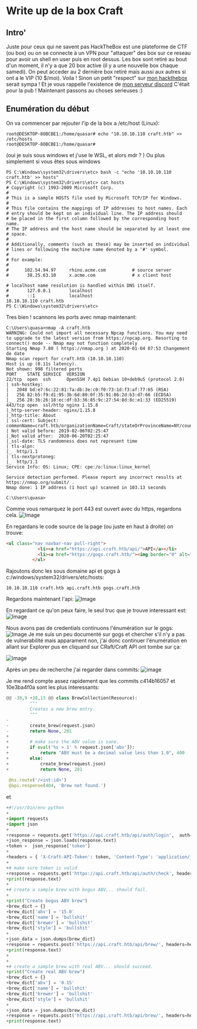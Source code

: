 # Write up de la box Craft 

## Intro' 

Juste pour ceux qui ne savent pas HackTheBox est une plateforme de CTF (ou box) ou on se connecte à un VPN pour "attaquer" des box sur ce reseau pour avoir un shell en user puis en root dessus. Les box sont retiré au bout d'un moment, il n'y a que 20 box active (il y a une nouvelle box chaque samedi). On peut acceder au 2 dernière box retiré mais aussi aux autres si ont a le VIP (10 $/moi).
Voila !
Sinon un petit "respect" sur [mon hackthebox](https://www.hackthebox.eu/home/users/profile/200229) serait sympa ! 
Et je vous rappelle l'existence de  [mon serveur discord](https://discord.gg/2bwhtP7)
C'était pour la pub ! Maintenant passons au choses serieuses :) 

## Enumération du début

On va commencer par rejouter l'ip de la box a /etc/host (Linux):
```
root@DESKTOP-8OBCBE1:/home/quasar# echo "10.10.10.110 craft.htb" >> /etc/hosts
root@DESKTOP-8OBCBE1:/home/quasar#
```
(oui je suis sous windows et j'use le WSL, et alors mdr ? ) 
Ou plus simplement si vous êtes sous windows 

```
PS C:\Windows\system32\drivers\etc> bash -c "echo '10.10.10.110 craft.htb' >> hosts"
PS C:\Windows\system32\drivers\etc> cat hosts
# Copyright (c) 1993-2009 Microsoft Corp.
#
# This is a sample HOSTS file used by Microsoft TCP/IP for Windows.
#
# This file contains the mappings of IP addresses to host names. Each
# entry should be kept on an individual line. The IP address should
# be placed in the first column followed by the corresponding host name.
# The IP address and the host name should be separated by at least one
# space.
#
# Additionally, comments (such as these) may be inserted on individual
# lines or following the machine name denoted by a '#' symbol.
#
# For example:
#
#      102.54.94.97     rhino.acme.com          # source server
#       38.25.63.10     x.acme.com              # x client host

# localhost name resolution is handled within DNS itself.
#       127.0.0.1       localhost
#       ::1             localhost
10.10.10.110 craft.htb
PS C:\Windows\system32\drivers\etc>
```

Tres bien ! scannons les ports avec nmap maintenant:
```
C:\Users\quasa>nmap -A craft.htb
WARNING: Could not import all necessary Npcap functions. You may need to upgrade to the latest version from https://npcap.org. Resorting to connect() mode -- Nmap may not function completely
Starting Nmap 7.80 ( https://nmap.org ) at 2020-01-04 07:53 Changement de date
Nmap scan report for craft.htb (10.10.10.110)
Host is up (0.11s latency).
Not shown: 998 filtered ports
PORT    STATE SERVICE  VERSION
22/tcp  open  ssh      OpenSSH 7.4p1 Debian 10+deb9u5 (protocol 2.0)
| ssh-hostkey:
|   2048 bd:e7:6c:22:81:7a:db:3e:c0:f0:73:1d:f3:af:77:65 (RSA)
|   256 82:b5:f9:d1:95:3b:6d:80:0f:35:91:86:2d:b3:d7:66 (ECDSA)
|_  256 28:3b:26:18:ec:df:b3:36:85:9c:27:54:8d:8c:e1:33 (ED25519)
443/tcp open  ssl/http nginx 1.15.8
|_http-server-header: nginx/1.15.8
|_http-title: About
| ssl-cert: Subject: commonName=craft.htb/organizationName=Craft/stateOrProvinceName=NY/countryName=US
| Not valid before: 2019-02-06T02:25:47
|_Not valid after:  2020-06-20T02:25:47
|_ssl-date: TLS randomness does not represent time
| tls-alpn:
|_  http/1.1
| tls-nextprotoneg:
|_  http/1.1
Service Info: OS: Linux; CPE: cpe:/o:linux:linux_kernel

Service detection performed. Please report any incorrect results at https://nmap.org/submit/ .
Nmap done: 1 IP address (1 host up) scanned in 103.13 seconds

C:\Users\quasa>
```

Comme vous remarquez le port 443 est ouvert avec du https, regardons cela.
![Image](crafthtb.png)

En regardans le code source de la page (ou juste en haut à droite) on trouve:
```html
<ul class="nav navbar-nav pull-right">
            <li><a href="https://api.craft.htb/api/">API</a></li>
            <li><a href="https://gogs.craft.htb/"><img border="0" alt="Git" src="/static/img/Git-Icon-Black.png" width="20" height="20"></a></li>
          </ul>

```

Rajoutons donc les sous domaine api et gogs à c:/windows/system32/drivers/etc/hosts:
```
10.10.10.110 craft.htb api.craft.htb gogs.craft.htb
```
Regardons maintenant l'api: 
![Image](crafthtb2.png)

En regardant ce qu'on peux faire, le seul truc que je trouve interessant est:
![Image](crafthtb3.png)

Nous avons pas de credentials continuons l'énumération sur le gogs:
![Image](crafthtb4.png)
Je me suis un peu documenté sur gogs et chercher s'il n'y a pas de vulnerabilité mais apparament non, j'ai donc continuer l'énumération en allant sur Explorer pus en cliquand sur CRaft/Craft API ont tombe sur ça:

![image](crafthtb5.png)

Après un peu de recherche j'ai regarder dans commits:
![image](crafthtb6.png)

Je me rend compte assez rapidement que les commits c414b16057 et 10e3ba4f0a sont les plus interessants:
```python
@@ -38,9 +38,13 @@ class BrewCollection(Resource):
         """
         Creates a new brew entry.
         """
-        
-        create_brew(request.json)
-        return None, 201
+
+        # make sure the ABV value is sane.
+        if eval('%s > 1' % request.json['abv']):
+            return "ABV must be a decimal value less than 1.0", 400
+        else:
+            create_brew(request.json)
+            return None, 201
 
 @ns.route('/<int:id>')
 @api.response(404, 'Brew not found.')
```
et 
```python
+#!/usr/bin/env python
+
+import requests
+import json
+
+response = requests.get('https://api.craft.htb/api/auth/login',  auth=('dinesh', '4aUh0A8PbVJxgd'), verify=False)
+json_response = json.loads(response.text)
+token =  json_response['token']
+
+headers = { 'X-Craft-API-Token': token, 'Content-Type': 'application/json'  }
+
+# make sure token is valid
+response = requests.get('https://api.craft.htb/api/auth/check', headers=headers, verify=False)
+print(response.text)
+
+# create a sample brew with bogus ABV... should fail.
+
+print("Create bogus ABV brew")
+brew_dict = {}
+brew_dict['abv'] = '15.0'
+brew_dict['name'] = 'bullshit'
+brew_dict['brewer'] = 'bullshit'
+brew_dict['style'] = 'bullshit'
+
+json_data = json.dumps(brew_dict)
+response = requests.post('https://api.craft.htb/api/brew/', headers=headers, data=json_data, verify=False)
+print(response.text)
+
+
+# create a sample brew with real ABV... should succeed.
+print("Create real ABV brew")
+brew_dict = {}
+brew_dict['abv'] = '0.15'
+brew_dict['name'] = 'bullshit'
+brew_dict['brewer'] = 'bullshit'
+brew_dict['style'] = 'bullshit'
+
+json_data = json.dumps(brew_dict)
+response = requests.post('https://api.craft.htb/api/brew/', headers=headers, data=json_data, verify=False)
+print(response.text)
```

